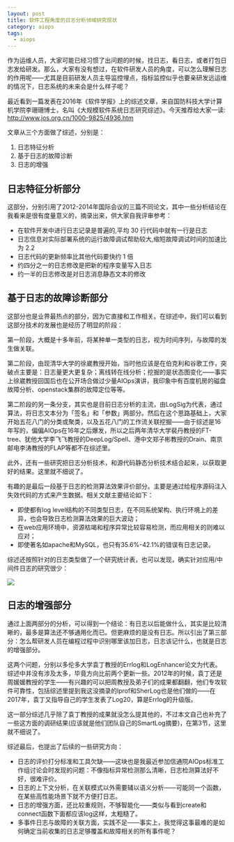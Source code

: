 ```yaml
---
layout: post
title: 软件工程角度的日志分析领域研究现状
category: aiops
tags:
  - aiops
---
```


作为运维人员，大家可能已经习惯了出问题的时候，找日志，看日志，或者打包日志发给研发。那么，大家有没有想过，在软件研发人员的角度，可以怎么理解日志的作用呢——尤其是目前研发人员主导监控埋点，指标监控似乎也要亲研发远运维的情况下，日志系统的未来会是什么样子呢？

最近看到一篇发表在2016年《软件学报》上的综述文章，来自国防科技大学计算机学院李珊珊博士，名叫《大规模软件系统日志研究综述》。今天推荐给大家一读: <http://www.jos.org.cn/1000-9825/4936.htm>

文章从三个方面做了综述，分别是：

1. 日志特征分析
2. 基于日志的故障诊断
3. 日志的增强

## 日志特征分析部分

这部分，分别引用了2012-2014年国际会议的三篇不同论文，其中一些分析结论在我看来是很有度量意义的，摘录出来，供大家自我评审参考：

* 在软件开发中进行日志记录是普遍的,平均 30 行代码中就有一行是日志
* 日志信息对实际部署系统的运行故障调试帮助较大,缩短故障调试时间的加速比为 2.2
* 日志代码的更新频率比其他代码要快约 1 倍
* 约四分之一的日志修改是把新的程序变量写入日志
* 约一半的日志修改是对日志消息静态文本的修改

## 基于日志的故障诊断部分

这部分也是业界最热点的部分，因为它直接和工作相关。在综述中，我们可以看到这部分技术的发展也是经历了明显的阶段：

第一阶段，大概是十多年前，将某种单一类型的日志，视为时间序列，与故障的发生做关联。

第二阶段，由现清华大学的徐崴教授开始，当时他应该是在伯克利和谷歌工作，突破点主要是：日志量更大更复杂；离线转在线分析；挖掘的是状态图变化——事实上徐崴教授回国后也在公开场合做过少量AIOps演讲，我印象中有百度机房的磁盘故障分析、openstack集群的故障定位等等。

第二阶段的另一条分支，其实也是目前日志分析的主流，由LogSig为代表，通过算法，将日志文本分为「签名」和「参数」两部分。然后在这个思路基础上，大家开始五花八门的分类或聚类，以及五花八门的工作流关联挖掘——由于综述是16年写的，偏偏AIOps在16年之后爆发，所以之后两年清华大学裴丹教授的FT-tree、犹他大学李飞飞教授的DeepLog/Spell、港中文郑子彬教授的Drain、南京邮电李涛教授的FLAP等都不在综述里。

此外，还有一些研究把日志分析技术，和源代码静态分析技术结合起来，以获取更好的结果。这里就不细说了。

有趣的是最后一段基于日志的检测算法效果评价部分。主要是通过给程序源码注入失效代码的方式来产生数据。相关文献主要结论如下：

* 即使都有log level结构的不同类型日志，在不同系统架构、执行环境上的差异，也会导致日志检测算法效果的巨大波动；
* 在web应用环境中，资源枯竭和程序异常比较容易检测，而应用相关的则难以应对；
* 即使著名如apache和MySQL，也只有35.6%-42.1%的错误有日志记录。

综述还按照针对的日志类型做了一个研究统计表，也可以发现，确实针对应用/中间件日志的研究很少：

![](https://pic3.zhimg.com/v2-42aab97f71a623f95c4440922c6abb26_r.jpg)

## 日志的增强部分

通过上面两部分的分析，可以得到一个结论：有日志以后能做什么，其实是比较清晰的，最多是算法还不够通用化而已。但更麻烦的是没有日志。所以引出了第三部分：怎么帮研发人员在编程过程中识别哪里该加日志，日志该记什么，也就是日志的增强部分。

这两个问题，分别以多伦多大学袁丁教授的Errlog和LogEnhancer论文为代表。综述中并没有涉及太多，毕竟方向比前两个更新一些。2012年的时候，袁丁还是周媛媛教授的学生——有兴趣的可以把周教授及弟子们的成果都翻翻，他们专攻软件可靠性，包括综述里提到我这没摘录的lprof和SherLog也是他们做的——在2017年，袁丁又指导自己的学生发表了Log20，算是Errlog的升级版。

这一部分综述几乎除了袁丁教授的成果就没怎么提其他的，不过本文自己也补充了一些这方面的调研结果(应该就是他们团队自己的SmartLog摘要)，在第3节，这里就不细说了。

综述最后，也提出了后续的一些研究方向：

* 日志的评价打分标准和工具欠缺——这块也是我最近参加信通院AIOps标准工作组讨论会时发现的问题：不像指标异常检测那么清晰，日志检测算法好不好，很难评价。
* 日志的上下文分析，在关联模式以外需要辅以语义分析——可能同一个函数，在某些高性能场景下就不方便打日志。
* 日志的增强方面，还比较重规则，不够智能化——类似与看到create和connect函数下面都应该log这样，太粗糙了。
* 多事件日志与故障的关联方面，实践不足——事实上，我觉得这事最难的是如何确定当前收集的日志足够覆盖和故障相关的所有事件呢？

